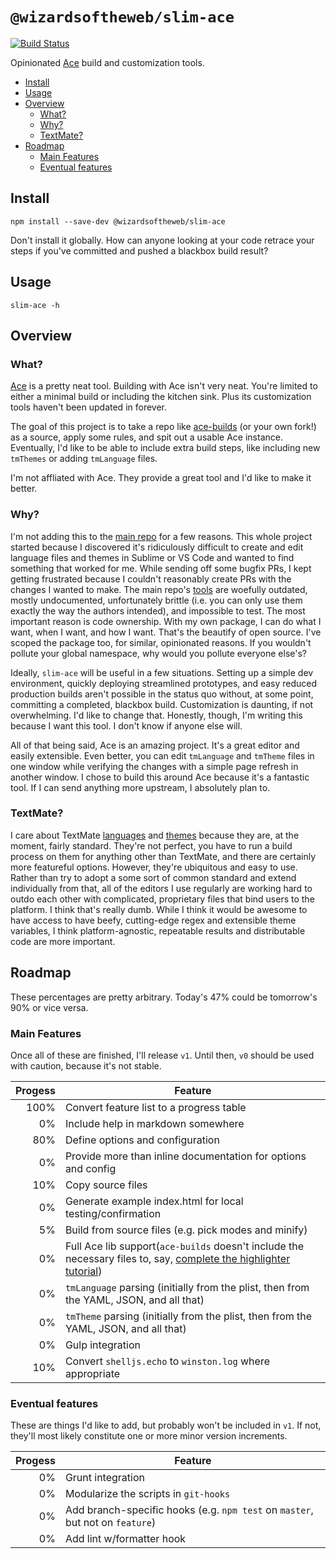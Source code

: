# `@wizardsoftheweb/slim-ace`

[![Build Status](https://travis-ci.org/thecjharries/slim-ace.svg?branch=dev)](https://travis-ci.org/thecjharries/slim-ace)

Opinionated [Ace](https://ace.c9.io/) build and customization tools.

<!-- toc -->
- [Install](#install)
- [Usage](#usage)
- [Overview](#overview)
  * [What?](#what)
  * [Why?](#why)
  * [TextMate?](#textmate)
- [Roadmap](#roadmap)
  * [Main Features](#main-features)
  * [Eventual features](#eventual-features)
<!-- tocstop -->

## Install

```
npm install --save-dev @wizardsoftheweb/slim-ace
```
Don't install it globally. How can anyone looking at your code retrace your steps if you've committed and pushed a blackbox build result?

## Usage
```
slim-ace -h
```

## Overview
### What?

[Ace](https://ace.c9.io/) is a pretty neat tool. Building with Ace isn't very neat. You're limited to either a minimal build or including the kitchen sink. Plus its customization tools haven't been updated in forever.

The goal of this project is to take a repo like [ace-builds](https://github.com/ajaxorg/ace-builds) (or your own fork!) as a source, apply some rules, and spit out a usable Ace instance. Eventually, I'd like to be able to include extra build steps, like including new `tmThemes` or adding `tmLanguage` files.

I'm not affliated with Ace. They provide a great tool and I'd like to make it better.

### Why?

I'm not adding this to the [main repo](https://github.com/ajaxorg/ace) for a few reasons. This whole project started because I discovered it's ridiculously difficult to create and edit language files and themes in Sublime or VS Code and wanted to find something that worked for me. While sending off some bugfix PRs, I kept getting frustrated because I couldn't reasonably create PRs with the changes I wanted to make. The main repo's [tools](https://github.com/ajaxorg/ace/tree/master/tool) are woefully outdated, mostly undocumented, unfortunately brittle (i.e. you can only use them exactly the way the authors intended), and impossible to test. The most important reason is code ownership. With my own package, I can do what I want, when I want, and how I want. That's the beautify of open source. I've scoped the package too, for similar, opinionated reasons. If you wouldn't pollute your global namespace, why would you pollute everyone else's?

Ideally, `slim-ace` will be useful in a few situations. Setting up a simple dev environment, quickly deploying streamlined prototypes, and easy reduced production builds aren't possible in the status quo without, at some point, committing a completed, blackbox build. Customization is daunting, if not overwhelming. I'd like to change that. Honestly, though, I'm writing this because I want this tool. I don't know if anyone else will.

All of that being said, Ace is an amazing project. It's a great editor and easily extensible. Even better, you can edit `tmLanguage` and `tmTheme` files in one window while verifying the changes with a simple page refresh in another window. I chose to build this around Ace because it's a fantastic tool. If I can send anything more upstream, I absolutely plan to.

### TextMate?

I care about TextMate [languages](http://manual.macromates.com/en/language_grammars#language_grammars) and [themes](http://manual.macromates.com/en/themes#themes) because they are, at the moment, fairly standard. They're not perfect, you have to run a build process on them for anything other than TextMate, and there are certainly more featureful options. However, they're ubiquitous and easy to use. Rather than try to adopt a some sort of common standard and extend individually from that, all of the editors I use regularly are working hard to outdo each other with complicated, proprietary files that bind users to the platform. I think that's really dumb. While I think it would be awesome to have access to have beefy, cutting-edge regex and extensible theme variables, I think platform-agnostic, repeatable results and distributable code are more important.

## Roadmap

These percentages are pretty arbitrary. Today's 47% could be tomorrow's 90% or vice versa.

### Main Features

Once all of these are finished, I'll release `v1`. Until then, `v0` should be used with caution, because it's not stable.

| Progess | Feature |
| ------: | ------- |
|    100% | Convert feature list to a progress table |
|      0% | Include help in markdown somewhere |
|     80% | Define options and configuration |
|      0% | Provide more than inline documentation for options and config |
|     10% | Copy source files |
|      0% | Generate example index.html for local testing/confirmation |
|      5% | Build from source files (e.g. pick modes and minify) |
|      0% | Full Ace lib support(`ace-builds` doesn't include the necessary files to, say, [complete the highlighter tutorial](https://ace.c9.io/#nav=higlighter)) |
|      0% | `tmLanguage` parsing (initially from the plist, then from the YAML, JSON, and all that) |
|      0% | `tmTheme` parsing (initially from the plist, then from the YAML, JSON, and all that) |
|      0% | Gulp integration |
|     10% | Convert `shelljs.echo` to `winston.log` where appropriate |

### Eventual features

These are things I'd like to add, but probably won't be included in `v1`. If not, they'll most likely constitute one or more minor version increments.

| Progess | Feature |
| ------: | ------- |
|      0% | Grunt integration |
|      0% | Modularize the scripts in `git-hooks` |
|      0% | Add branch-specific hooks (e.g. `npm test` on `master`, but not on `feature`) |
|      0% | Add lint w/formatter hook |

